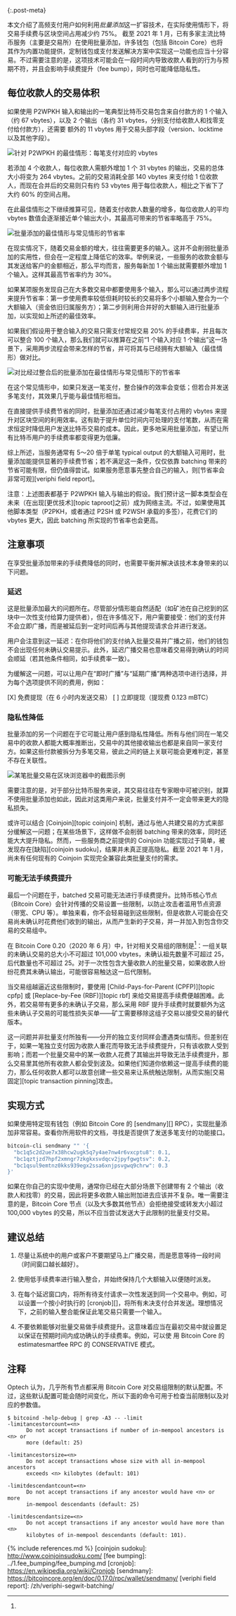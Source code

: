 {:.post-meta}

本文介绍了高频支付用户如何利用*批量添加*这一扩容技术，在实际使用情形下，将交易手续费与区块空间占用减少约 75%。
截至 2021 年 1 月，已有多家主流比特币服务（主要是交易所）在使用批量添加，许多钱包（包括 Bitcoin Core）也将其作为内置功能提供，定制钱包或支付发送解决方案中实现这一功能也应当十分容易。不过需要注意的是，这项技术可能会在一段时间内导致收款人看到的行为与预期不符，并且会影响手续费提升（fee bump），同时也可能降低隐私性。

## 每位收款人的交易体积

如果使用 P2WPKH 输入和输出的一笔典型比特币交易包含来自付款方的 1 个输入（约 67 vbytes），以及 2 个输出（各约 31 vbytes，分别支付给收款人和找零支付给付款方），还需要 额外的 11 vbytes 用于交易头部字段（version、locktime 以及其他字段）。

![针对 P2WPKH 的最佳情形：每笔支付对应的 vbytes](/img/posts/payment-batching/p2wpkh-batching-best-case.png)

若添加 4 个收款人，每位收款人需额外增加 1 个 31 vbytes 的输出，交易的总体大小将变为 264 vbytes。之前的交易消耗全部 140 vbytes 来支付给 1 位收款人，而现在合并后的交易则只有约 53 vbytes 用于每位收款人，相比之下省下了大约 60% 的空间占用。

在此最佳情形之下继续推算可见，随着支付收款人数量的增多，每位收款人的平均 vbytes 数值会逐渐接近单个输出大小，其最高可带来的节省率略高于 75%。

![批量添加的最佳情形与常见情形的节省率](/img/posts/payment-batching/p2wpkh-batching-cases-combined.png)

在现实情况下，随着交易金额的增大，往往需要更多的输入。这并不会削弱批量添加的实用性，但会在一定程度上降低它的效率。举例来说，一些服务的收款金额与其发送给客户的金额相近，那么平均而言，服务每新加 1 个输出就需要额外增加 1 个输入。这样其最高节省率约为 30%。

如果某项服务发现自己在大多数交易中都要使用多个输入，那么可以通过两步流程来提升节省率：第一步使用费率较低但耗时较长的交易将多个小额输入整合为一个大额输入（资金依旧归属服务方）；第二步则利用合并好的大额输入进行批量添加，以实现如上所述的最佳效率。

如果我们假设用于整合输入的交易只需支付常规交易 20% 的手续费率，并且每次可以整合 100 个输入，那么我们就可以推算在之前“1 个输入对应 1 个输出”这一场景下，采用两步流程会带来怎样的节省，并可将其与已经拥有大额输入（最佳情形）做对比。

![对比经过整合后的批量添加在最佳情形与常见情形下的节省率](/img/posts/payment-batching/p2wpkh-batching-after-consolidation.png)

在这个常见情形中，如果只发送一笔支付，整合操作的效率会变低；但若合并发送多笔支付，其效果几乎能与最佳情形相当。

在直接提供手续费节省的同时，批量添加还通过减少每笔支付占用的 vbytes 来提升对区块空间的利用效率。这有助于提升单位时间内可处理的支付笔数，从而在需求恒定时降低用户发送比特币交易的成本。因此，更多地采用批量添加，有望让所有比特币用户的手续费率都变得更为低廉。

综上所述，当服务通常有 5～20 倍于单笔 typical output 的大额输入可用时，批量添加能提供显著的手续费节省；若不满足这一条件，仅仅依靠 batching 带来的节省可能有限，但仍值得尝试。如果服务愿意事先整合自己的输入，则[节省率会非常可观][veriphi field report]。

注意：上述图表都基于 P2WPKH 输入与输出的假设。我们预计这一脚本类型会在未来（在出现[更优技术][topic taproot]之前）成为网络主流。不过，如果使用其他脚本类型（P2PKH，或者通过 P2SH 或 P2WSH 承载的多签），花费它们的 vbytes 更大，因此 batching 所实现的节省率也会更高。

## 注意事项

在享受批量添加带来的手续费降低的同时，也需要平衡并解决该技术本身带来的以下问题。

### 延迟

这是批量添加最大的问题所在。尽管部分情形能自然适配（如矿池在自己挖到的区块中一次性支付给算力提供者），但在许多情况下，用户需要接受：他们的支付并不会立即广播，而是被延后到一定时间后再与其他提现请求合并进行发送。

用户会注意到这一延迟：在你将他们的支付纳入批量交易并广播之前，他们的钱包不会出现任何未确认交易提示。此外，延迟广播交易也意味着交易得到确认的时间会顺延（若其他条件相同，如手续费率一致）。

为缓解这一问题，可以让用户在“即时广播”与“延期广播”两种选项中进行选择，并为每个选项提供不同的费用，例如：

   [X] 免费提现（在 6 小时内发送交易）
   [ ] 立即提现（提现费 0.123 mBTC）

### 隐私性降低

批量添加的另一个问题在于它可能让用户感到隐私性降低。所有与他们同在一笔交易中的收款人都能大概率推断出，交易中的其他接收输出也都是来自同一家支付方。如果这些付款被拆分为多笔交易，彼此之间的链上关联可能会更难判定，甚至不存在关联性。

![某笔批量交易在区块浏览器中的截图示例](/img/posts/payment-batching/batch-screenshot.png)

需要注意的是，对于部分比特币服务来说，其交易往往在专家眼中可被识别，就算不使用批量添加也如此，因此对这类用户来说，批量支付并不一定会带来更大的隐私损失。

或许可以结合 [Coinjoin][topic coinjoin] 机制，通过与他人共建交易的方式来部分缓解这一问题；在某些场景下，这样做不会削弱 batching 带来的效率，同时还能大大提升隐私。然而，一些服务商之前提供的 Coinjoin 功能实现过于简单，被发现存在[缺陷][coinjoin sudoku]，结果并未真正提高隐私。截至 2021 年 1 月，尚未有任何现有的 Coinjoin 实现完全兼容此类批量支付的需求。

### 可能无法手续费提升

最后一个问题在于，batched 交易可能无法进行手续费提升。比特币核心节点（Bitcoin Core）会针对传播的交易设置一些限制，以防止攻击者滥用节点资源（带宽、CPU 等）。单独来看，你不会轻易碰到这些限制，但是收款人可能会在交易尚未确认时花费他们收到的输出，从而产生新的子交易，并一并加入到包含你交易的交易组中。

在 Bitcoin Core 0.20（2020 年 6 月）中，针对相关交易组的限制是[^package-limits]：一组关联的未确认交易的总大小不可超过 101,000 vbytes，未确认祖先数量不可超过 25，后代数量也不可超过 25。对于一次性包含大量收款人的批量交易，如果收款人纷纷花费其未确认输出，可能很容易触达这一后代限制。

当交易组越逼近这些限制时，要使用 [Child-Pays-for-Parent (CPFP)][topic cpfp] 或 [Replace-by-Fee (RBF)][topic rbf] 来给交易提高手续费便越困难。此外，若交易带有更多的未确认子交易，那么采用 RBF 提升手续费时就要额外为这些未确认子交易的可能性损失买单——矿工需要移除这组子交易以接受交易的替代版本。

这一问题并非批量支付所独有——分开的独立支付同样会遭遇类似情形。但差别在于，如果一笔独立支付因为收款人重花而导致无法手续费提升，只有该收款人受到影响；而若一个批量交易中的某一收款人花费了其输出并导致无法手续费提升，那么交易里其他所有收款人都会受到波及。如果他们知道你依赖这一提高手续费的能力，那么任何收款人都可以故意创建一些交易来让系统触达限制，从而实施[交易固定][topic transaction pinning]攻击。

## 实现方式

如果使用特定现有钱包（例如 Bitcoin Core 的 [sendmany][] RPC），实现批量添加非常容易。查看你所用软件的文档，寻找是否提供了发送多笔支付的功能接口。

```bash
bitcoin-cli sendmany "" '{
  "bc1q5c2d2ue7x38hcw2ugk5q7y4ae7nw4r6vxcptu8": 0.1,
  "bc1qztjzd7hpf2xmngr7zkgkxsvdqcv2jpyfgwgtsv": 0.2,
  "bc1qsul9emtnz0kks939egx2ssa6xnjpsvgwq9chrw": 0.3
}'
```

如果在你自己的实现中使用，通常你已经在大部分场景下创建带有 2 个输出（收款人和找零）的交易，因此将更多收款人输出附加进去应该并不复杂。唯一需要注意的是，Bitcoin Core 节点（以及大多数其他节点）会拒绝接受或转发大小超过 100,000 vbytes 的交易，所以不应当尝试发送大于此限制的批量支付交易。

## 建议总结

1. 尽量让系统中的用户或客户不要期望马上广播交易，而是愿意等待一段时间（时间窗口越长越好）。

2.	使用低手续费率进行输入整合，并始终保持几个大额输入以便随时派发。

3.	在每个延迟窗口内，将所有待支付请求一次性发送到同一个交易中。例如，可以设置一个按小时执行的 [cronjob][]，将所有未决支付合并发送。理想情况下，之前的输入整合能保证此笔交易只需要一个输入。

4.	不要依赖能够对批量交易做手续费提升。这意味着应当在最初交易中就设置足以保证在预期时间内成功确认的手续费率。例如，可以使  用 Bitcoin Core 的 estimatesmartfee RPC 的 CONSERVATIVE 模式。

## 注释

[^package-limits]:
   Optech 认为，几乎所有节点都采用 Bitcoin Core 对交易组限制的默认配置。不过，这些默认配置可能会随时间变化，所以下面的命令可用于检查当前限制以及对应的参数值。

   ```text
   $ bitcoind -help-debug | grep -A3 -- -limit
   -limitancestorcount=<n>
         Do not accept transactions if number of in-mempool ancestors is <n> or
         more (default: 25)

   -limitancestorsize=<n>
         Do not accept transactions whose size with all in-mempool ancestors
         exceeds <n> kilobytes (default: 101)

   -limitdescendantcount=<n>
         Do not accept transactions if any ancestor would have <n> or more
         in-mempool descendants (default: 25)

   -limitdescendantsize=<n>
         Do not accept transactions if any ancestor would have more than <n>
         kilobytes of in-mempool descendants (default: 101).
   ```

{% include references.md %}
[coinjoin sudoku]: http://www.coinjoinsudoku.com/
[fee bumping]: ../1.fee_bumping/fee_bumping.md
[cronjob]: https://en.wikipedia.org/wiki/Cronjob
[sendmany]: https://bitcoincore.org/en/doc/0.17.0/rpc/wallet/sendmany/
[veriphi field report]: /zh/veriphi-segwit-batching/
